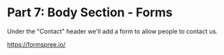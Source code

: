 # Part 7: Body Section - Forms

Under the "Contact" header we'll add a form to allow people to contact us.

https://formspree.io/


